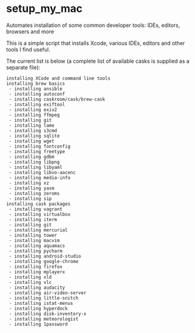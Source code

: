 # setup_my_mac
Automates installation of some common developer tools: IDEs, editors, browsers and more

This is a simple script that installs Xcode, various IDEs, editors and other tools I find useful. 

The current list is below (a complete list of available casks is supplied as a separate file):
```
installing XCode and command line tools
installing brew basics
 - installing ansible
 - installing autoconf
 - installing caskroom/cask/brew-cask
 - installing exiftool
 - installing exiv2
 - installing ffmpeg
 - installing git
 - installing lame
 - installing s3cmd
 - installing sqlite
 - installing wget
 - installing fontconfig
 - installing freetype
 - installing gdbm
 - installing libpng
 - installing libyaml
 - installing libvo-aacenc
 - installing media-info
 - installing xz
 - installing yasm
 - installing zeroms
 - installing sip
installing cask packages
 - installing vagrant
 - installing virtualbox
 - installing iterm
 - installing git
 - installing mercurial
 - installing tower
 - installing macvim
 - installing aquamacs
 - installing pycharm
 - installing android-studio
 - installing google-chrome
 - installing firefox
 - installing mplayerx
 - installing xld
 - installing vlc
 - installing audacity
 - installing air-video-server
 - installing little-snitch
 - installing istat-menus
 - installing hyperdock
 - installing disk-inventory-x
 - installing meteorologist
 - installing 1password
```

